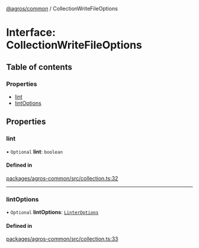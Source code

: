 [@agros/common](../index.md) / CollectionWriteFileOptions

# Interface: CollectionWriteFileOptions

## Table of contents

### Properties

- [lint](CollectionWriteFileOptions.md#lint)
- [lintOptions](CollectionWriteFileOptions.md#lintoptions)

## Properties

### <a id="lint" name="lint"></a> lint

• `Optional` **lint**: `boolean`

#### Defined in

[packages/agros-common/src/collection.ts:32](https://github.com/agrosjs/agros/blob/785aac3/packages/agros-common/src/collection.ts#L32)

___

### <a id="lintoptions" name="lintoptions"></a> lintOptions

• `Optional` **lintOptions**: [`LinterOptions`](LinterOptions.md)

#### Defined in

[packages/agros-common/src/collection.ts:33](https://github.com/agrosjs/agros/blob/785aac3/packages/agros-common/src/collection.ts#L33)
